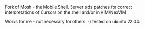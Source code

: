 Fork of Mosh - the Mobile Shell.
Server sids patches for correct interpretations of Cursors on the shell and/or in VIM/NeoVIM

Works for me - not necessary for others ;-)
tested on ubuntu 22.04.
